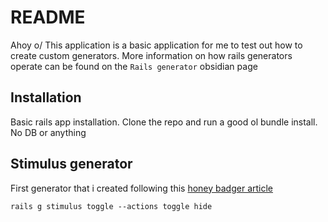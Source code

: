 # README
Ahoy o/
This application is a basic application for me to test out how to create custom generators. More information on how rails generators operate can be found on the `Rails generator` obsidian page

## Installation
  Basic rails app installation. Clone the repo and run a good ol bundle install. No DB or anything

## Stimulus generator
First generator that i created following this [honey badger article](https://www.honeybadger.io/blog/build-a-rails-generator/)
```
rails g stimulus toggle --actions toggle hide
```
